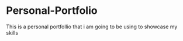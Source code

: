 # Personal-Portfolio
This is a personal portfollio that i am going to be using to showcase my skills
